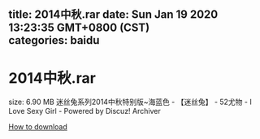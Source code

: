 
title: 2014中秋.rar
date: Sun Jan 19 2020 13:23:35 GMT+0800 (CST)    
categories: baidu
---

# 2014中秋.rar
size: 6.90 MB
 迷丝兔系列2014中秋特别版~海蓝色 - 【迷丝兔】 - 52尤物 - I Love Sexy Girl - Powered by Discuz! Archiver
 

[How to download](https://bpcam.bemobtrk.com/go/2ceec3aa-1ca2-46d6-b9ff-aaa5c184517c?jno=33)